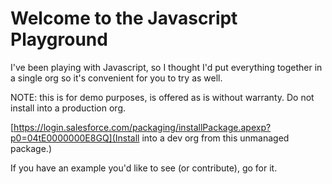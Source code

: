 Welcome to the Javascript Playground
====================================

I've been playing with Javascript, so I thought I'd put everything together in a single org so it's convenient for you to try as well.

NOTE: this is for demo purposes, is offered as is without warranty.  Do not install into a production org.

[https://login.salesforce.com/packaging/installPackage.apexp?p0=04tE0000000E8GQ](Install into a dev org from this unmanaged package.)

If you have an example you'd like to see (or contribute), go for it.
